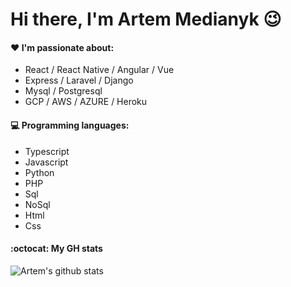 # Hi there, I'm Artem Medianyk  :wink:
 
#### :heart: I'm passionate about:

- React / React Native / Angular / Vue
- Express / Laravel / Django
- Mysql / Postgresql
- GCP / AWS / AZURE / Heroku

#### :computer: Programming languages:

- Typescript
- Javascript
- Python
- PHP
- Sql
- NoSql
- Html
- Css

#### :octocat: My GH stats

![Artem's github stats](https://github-readme-stats.vercel.app/api?username=artyomDev&count_private=true&show_icons=true) 

